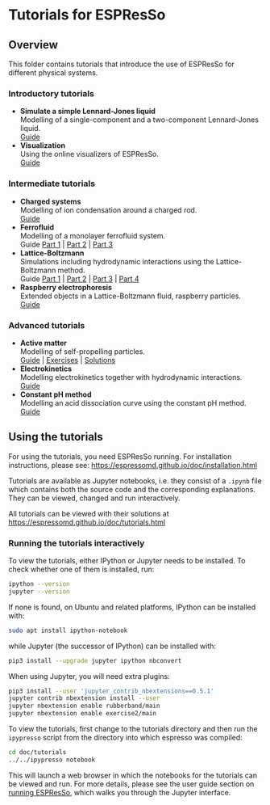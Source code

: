 # Tutorials for ESPResSo

## Overview

This folder contains tutorials that introduce the use of ESPResSo for different
physical systems.

[comment]: # (Begin of tutorials landing page)

### Introductory tutorials

* **Simulate a simple Lennard-Jones liquid**  
  Modelling of a single-component and a two-component Lennard-Jones liquid.  
  [Guide](lennard_jones/lennard_jones.ipynb)
* **Visualization**  
  Using the online visualizers of ESPResSo.  
  [Guide](visualization/visualization.ipynb)

### Intermediate tutorials

* **Charged systems**  
  Modelling of ion condensation around a charged rod.  
  [Guide](charged_system/charged_system.ipynb)
* **Ferrofluid**  
  Modelling of a monolayer ferrofluid system.  
  Guide
  [Part 1](ferrofluid/ferrofluid_part1.ipynb) |
  [Part 2](ferrofluid/ferrofluid_part2.ipynb) |
  [Part 3](ferrofluid/ferrofluid_part3.ipynb)
* **Lattice-Boltzmann**  
  Simulations including hydrodynamic interactions using the Lattice-Boltzmann method.  
  Guide
  [Part 1](lattice_boltzmann/lattice_boltzmann_part1.ipynb) |
  [Part 2](lattice_boltzmann/lattice_boltzmann_part2.ipynb) |
  [Part 3](lattice_boltzmann/lattice_boltzmann_part3.ipynb) |
  [Part 4](lattice_boltzmann/lattice_boltzmann_part4.ipynb)
* **Raspberry electrophoresis**  
  Extended objects in a Lattice-Boltzmann fluid, raspberry particles.  
  [Guide](raspberry_electrophoresis/raspberry_electrophoresis.ipynb)

### Advanced tutorials

* **Active matter**  
  Modelling of self-propelling particles.  
  [Guide](active_matter/active_matter.ipynb) |
  [Exercises](active_matter/exercises) |
  [Solutions](active_matter/solutions)
* **Electrokinetics**  
  Modelling electrokinetics together with hydrodynamic interactions.  
  [Guide](electrokinetics/electrokinetics.ipynb)
* **Constant pH method**  
  Modelling an acid dissociation curve using the constant pH method.  
  [Guide](constant_pH/constant_pH.ipynb)

[comment]: # (End of tutorials landing page)

## Using the tutorials

For using the tutorials, you need ESPResSo running. For installation
instructions, please see: https://espressomd.github.io/doc/installation.html

Tutorials are available as Jupyter notebooks, i.e. they consist of a ``.ipynb``
file which contains both the source code and the corresponding explanations.
They can be viewed, changed and run interactively.

All tutorials can be viewed with their solutions at
https://espressomd.github.io/doc/tutorials.html

### Running the tutorials interactively

To view the tutorials, either IPython or Jupyter needs to be installed.
To check whether one of them is installed, run:

```sh
ipython --version
jupyter --version
```

If none is found, on Ubuntu and related platforms, IPython can be installed with:

```sh
sudo apt install ipython-notebook
```

while Jupyter (the successor of IPython) can be installed with:

```sh
pip3 install --upgrade jupyter ipython nbconvert
```

When using Jupyter, you will need extra plugins:

```sh
pip3 install --user 'jupyter_contrib_nbextensions==0.5.1'
jupyter contrib nbextension install --user
jupyter nbextension enable rubberband/main
jupyter nbextension enable exercise2/main
```

To view the tutorials, first change to the tutorials directory and then run
the `ipypresso` script from the directory into which espresso was compiled:

```sh
cd doc/tutorials
../../ipypresso notebook
```

This will launch a web browser in which the notebooks for the tutorials can be
viewed and run. For more details, please see the user guide section on
[running ESPResSo](https://espressomd.github.io/doc/installation.html#running-es),
which walks you through the Jupyter interface.
